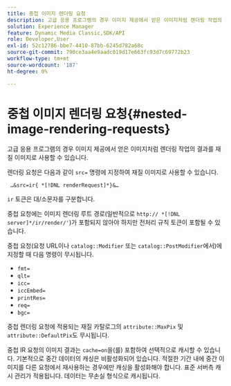 ```yaml
---
title: 중첩 이미지 렌더링 요청
description: 고급 응용 프로그램의 경우 이미지 제공에서 얻은 이미지처럼 렌더링 작업의 결과를 재질 이미지로 사용할 수 있습니다.
solution: Experience Manager
feature: Dynamic Media Classic,SDK/API
role: Developer,User
exl-id: 52c12786-bbe7-4410-87bb-6245d782a68c
source-git-commit: 790ce3aa4e9aadc019d17e663fc93d7c69772b23
workflow-type: tm+mt
source-wordcount: '187'
ht-degree: 0%

---
```


# 중첩 이미지 렌더링 요청{#nested-image-rendering-requests}

고급 응용 프로그램의 경우 이미지 제공에서 얻은 이미지처럼 렌더링 작업의 결과를 재질 이미지로 사용할 수 있습니다.

렌더링 요청은 다음과 같이 `src=` 명령에 지정하여 재질 이미지로 사용할 수 있습니다.

` …&src=ir{ *[!DNL renderRequest]*}&…`

`ir` 토큰은 대/소문자를 구분합니다.

중첩 요청에는 이미지 렌더링 루트 경로(일반적으로 `http:// *[!DNL server]*/ir/render/'`)가 포함되지 않아야 하지만 전처리 규칙 토큰이 포함될 수 있습니다.

중첩 요청(요청 URL이나 `catalog::Modifier` 또는 `catalog::PostModifier`에서)에 지정할 때 다음 명령이 무시됩니다.

* `fmt=`
* `qlt=`
* `icc=`
* `iccEmbed=`
* `printRes=`
* `req=`
* `bgc=`

중첩 렌더링 요청에 적용되는 재질 카탈로그의 `attribute::MaxPix` 및 `attribute::DefaultPix`도 무시됩니다.

중첩 IR 요청의 이미지 결과는 `cache=on`을(를) 포함하여 선택적으로 캐시할 수 있습니다. 기본적으로 중간 데이터의 캐싱은 비활성화되어 있습니다. 적절한 기간 내에 중간 이미지를 다른 요청에서 재사용하는 경우에만 캐싱을 활성화해야 합니다. 표준 서버측 캐시 관리가 적용됩니다. 데이터는 무손실 형식으로 캐시됩니다.
